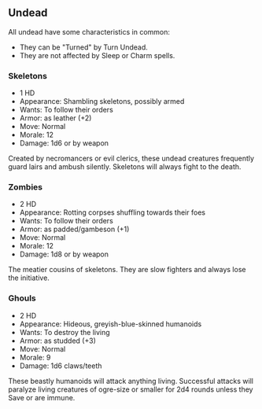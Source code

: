 ## Undead

All undead have some characteristics in common:

- They can be "Turned" by Turn Undead.
- They are not affected by Sleep or Charm spells.

### Skeletons

- 1 HD
- Appearance: Shambling skeletons, possibly armed
- Wants: To follow their orders
- Armor: as leather (+2)
- Move: Normal
- Morale: 12
- Damage: 1d6 or by weapon

Created by necromancers or evil clerics, these undead creatures frequently guard
lairs and ambush silently. Skeletons will always fight to the death.

### Zombies

- 2 HD
- Appearance: Rotting corpses shuffling towards their foes
- Wants: To follow their orders
- Armor: as padded/gambeson (+1)
- Move: Normal
- Morale: 12
- Damage: 1d8 or by weapon

The meatier cousins of skeletons. They are slow fighters and always lose the
initiative.

### Ghouls

- 2 HD
- Appearance: Hideous, greyish-blue-skinned humanoids
- Wants: To destroy the living
- Armor: as studded (+3)
- Move: Normal
- Morale: 9
- Damage: 1d6 claws/teeth

These beastly humanoids will attack anything living. Successful attacks will
paralyze living creatures of ogre-size or smaller for 2d4 rounds unless they
Save or are immune.
